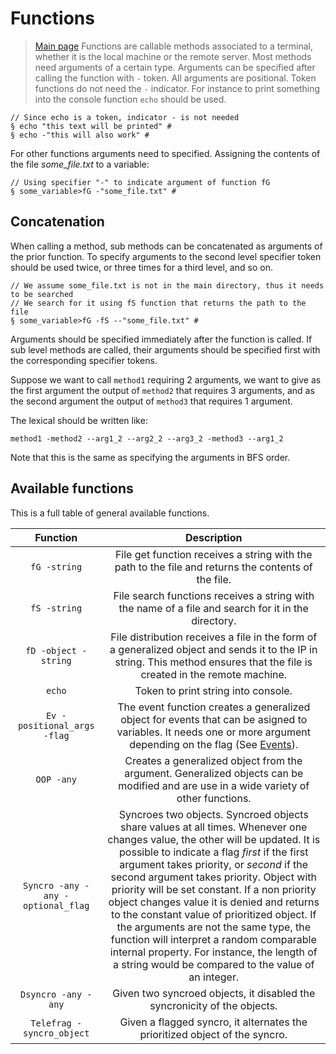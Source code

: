 # Functions
> [Main page](Documentation.md)
Functions are callable methods associated to a terminal, whether it is the local machine or the remote server. Most methods need arguments of a certain type. Arguments can be specified after calling the function with `-` token. All arguments are positional. Token functions do not need the `-` indicator. For instance to print something into the console function `echo` should be used.

```
// Since echo is a token, indicator - is not needed
§ echo "this text will be printed" #
§ echo -"this will also work" #
```
For other functions arguments need to specified. Assigning the contents of the file *some_file.txt* to a variable:
```
// Using specifier "-" to indicate argument of function fG
§ some_variable>fG -"some_file.txt" #
```
## Concatenation
When calling a method, sub methods can be concatenated as arguments of the prior function. To specify arguments to the second level specifier token should be used twice, or three times for a third level, and so on. 
```
// We assume some_file.txt is not in the main directory, thus it needs to be searched
// We search for it using fS function that returns the path to the file
§ some_variable>fG -fS --"some_file.txt" #
```
Arguments should be specified immediately after the function is called. If sub level methods are called, their arguments should be specified first with the corresponding specifier tokens.

Suppose we want to call `method1` requiring 2 arguments, we want to give as the first argument the output of `method2` that requires 3 arguments, and as the second argument the output of `method3` that requires 1 argument.

The lexical should be written like:
```
method1 -method2 --arg1_2 --arg2_2 --arg3_2 -method3 --arg1_2
```
Note that this is the same as specifying the arguments in BFS order.
## Available functions

This is a full table of general available functions.

 | Function | Description |
 |:------------:|:------------:|
 | `fG -string` | File get function receives a string with the path to the file and returns the contents of the file. |
 | `fS -string` | File search functions receives a string with the name of a file and search for it in the directory. |
 | `fD -object -string` | File distribution receives a file in the form of a generalized object and sends it to the IP in string. This method ensures that the file is created in the remote machine. |
 | `echo` | Token to print string into console. |
 | `Ev -positional_args -flag` | The event function creates a generalized object for events that can be asigned to variables. It needs one or more argument depending on the flag (See [Events](Events.md)). |
 | `OOP -any` | Creates a generalized object from the argument. Generalized objects can be modified and are use in a wide variety of other functions. |
 | `Syncro -any -any -optional_flag` | Syncroes two objects. Syncroed objects share values at all times. Whenever one changes value, the other will be updated. It is possible to indicate a flag *first* if the first argument takes priority, or *second* if the second argument takes priority. Object with priority will be set constant. If a non priority object changes value it is denied and returns to the constant value of prioritized object. If the arguments are not the same type, the function will interpret a random comparable internal property. For instance, the length of a string would be compared to the value of an integer. |
 | `Dsyncro -any -any` | Given two syncroed objects, it disabled the syncronicity of the objects. |
 | `Telefrag -syncro_object` | Given a flagged syncro, it alternates the prioritized object of the syncro. |

 